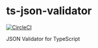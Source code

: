 # ts-json-validator
[![CircleCI](https://circleci.com/gh/nwtgck/ts-json-validator.svg?style=shield&circle-token=f91f04558f6a90694804aa0ba6347c3de3dd25d7)](https://circleci.com/gh/nwtgck/ts-json-validator)

JSON Validator for TypeScript

